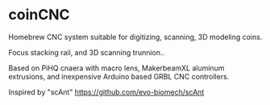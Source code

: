 # coinCNC
Homebrew CNC system suitable for digitizing, scanning, 3D modeling coins.

Focus stacking rail, and 3D scanning trunnion..

Based on PiHQ cnaera with macro lens, MakerbeamXL aluminum extrusions, and 
inexpensive Arduino based GRBL CNC controllers.

Inspired by "scAnt"
https://github.com/evo-biomech/scAnt
